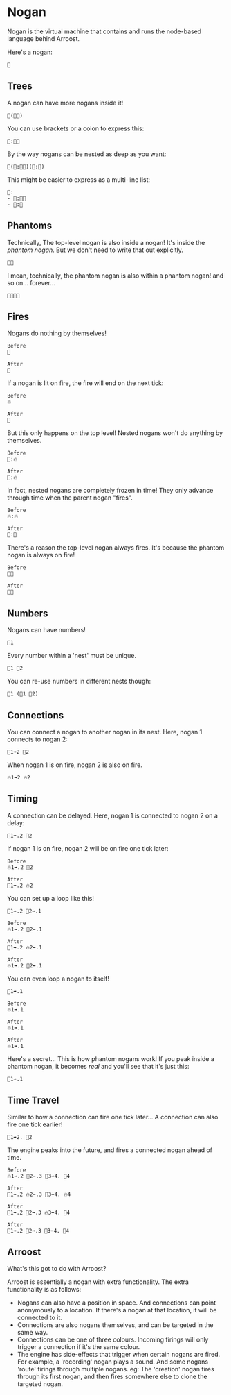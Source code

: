 # Nogan

Nogan is the virtual machine that contains and runs the node-based language behind Arroost.

Here's a nogan:

```
🌳
```

## Trees

A nogan can have more nogans inside it!

```
🌳(🌳🌳)
```

You can use brackets or a colon to express this:

```
🌳:🌳🌳
```

By the way nogans can be nested as deep as you want:

```
🌳(🌳:🌳🌳)(🌳:🌳)
```

This might be easier to express as a multi-line list:

```
🌳:
- 🌳:🌳🌳
- 🌳:🌳
```

## Phantoms

Technically, The top-level nogan is also inside a nogan! It's inside the _phantom nogan_. But we don't need to write that out explicitly.

```
👻🌳
```

I mean, technically, the phantom nogan is also within a phantom nogan! and so on... forever...

```
👻👻👻🌳
```

## Fires

Nogans do nothing by themselves!

```
Before
🌳

After
🌳
```

If a nogan is lit on fire, the fire will end on the next tick:

```
Before
🔥

After
🌳
```

But this only happens on the top level! Nested nogans won't do anything by themselves.

```
Before
🌳:🔥

After
🌳:🔥
```

In fact, nested nogans are completely frozen in time! They only advance through time when the parent nogan "fires".

```
Before
🔥:🔥

After
🌳:🌳
```

There's a reason the top-level nogan always fires. It's because the phantom nogan is always on fire!

```
Before
👻🔥

After
👻🌳
```

## Numbers

Nogans can have numbers!

```
🌳1
```

Every number within a 'nest' must be unique.

```
🌳1 🌳2
```

You can re-use numbers in different nests though:

```
🌳1 (🌳1 🌳2)
```

## Connections

You can connect a nogan to another nogan in its nest. Here, nogan 1 connects to nogan 2:

```
🌳1➡2 🌳2
```

When nogan 1 is on fire, nogan 2 is also on fire.

```
🔥1➡2 🔥2
```

## Timing

A connection can be delayed. Here, nogan 1 is connected to nogan 2 on a delay:

```
🌳1➡.2 🌳2
```

If nogan 1 is on fire, nogan 2 will be on fire one tick later:

```
Before
🔥1➡.2 🌳2

After
🌳1➡.2 🔥2
```

You can set up a loop like this!

```
🌳1➡.2 🌳2➡.1
```

```
Before
🔥1➡.2 🌳2➡.1

After
🌳1➡.2 🔥2➡.1

After
🔥1➡.2 🌳2➡.1
```

You can even loop a nogan to itself!

```
🌳1➡.1
```

```
Before
🔥1➡.1

After
🔥1➡.1

After
🔥1➡.1
```

Here's a secret... This is how phantom nogans work! If you peak inside a phantom nogan, it becomes _real_ and you'll see that it's just this:

```
🌳1➡.1
```

## Time Travel

Similar to how a connection can fire one tick later... A connection can also fire one tick earlier!

```
🌳1➡2. 🌳2
```

The engine peaks into the future, and fires a connected nogan ahead of time.

```
Before
🔥1➡.2 🌳2➡.3 🌳3➡4. 🌳4

After
🌳1➡.2 🔥2➡.3 🌳3➡4. 🔥4

After
🌳1➡.2 🌳2➡.3 🔥3➡4. 🌳4

After
🌳1➡.2 🌳2➡.3 🌳3➡4. 🌳4
```

## Arroost

What's this got to do with Arroost?

Arroost is essentially a nogan with extra functionality. The extra functionality is as follows:

-  Nogans can also have a position in space. And connections can point anonymously to a location. If there's a nogan at that location, it will be connected to it.
-  Connections are also nogans themselves, and can be targeted in the same way.
-  Connections can be one of three colours. Incoming firings will only trigger a connection if it's the same colour.
-  The engine has side-effects that trigger when certain nogans are fired. For example, a 'recording' nogan plays a sound. And some nogans 'route' firings through multiple nogans. eg: The 'creation' nogan fires through its first nogan, and then fires somewhere else to clone the targeted nogan.
